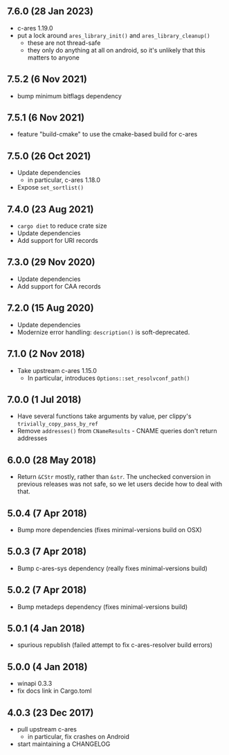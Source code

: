 ## 7.6.0 (28 Jan 2023)

- c-ares 1.19.0
- put a lock around `ares_library_init()` and `ares_library_cleanup()`
  - these are not thread-safe
  - they only do anything at all on android, so it's unlikely that this matters
    to anyone

## 7.5.2 (6 Nov 2021)

- bump minimum bitflags dependency

## 7.5.1 (6 Nov 2021)

- feature "build-cmake" to use the cmake-based build for c-ares

## 7.5.0 (26 Oct 2021)

- Update dependencies
  - in particular, c-ares 1.18.0
- Expose `set_sortlist()`

## 7.4.0 (23 Aug 2021)

- `cargo diet` to reduce crate size
- Update dependencies
- Add support for URI records

## 7.3.0 (29 Nov 2020)

- Update dependencies
- Add support for CAA records

## 7.2.0 (15 Aug 2020)

- Update dependencies
- Modernize error handling: `description()` is soft-deprecated.

## 7.1.0 (2 Nov 2018)

- Take upstream c-ares 1.15.0
  - In particular, introduces `Options::set_resolvconf_path()`

## 7.0.0 (1 Jul 2018)

- Have several functions take arguments by value, per clippy's
  `trivially_copy_pass_by_ref`
- Remove `addresses()` from `CNameResults` - CNAME queries don't return
  addresses

## 6.0.0 (28 May 2018)

- Return `&CStr` mostly, rather than `&str`. The unchecked conversion in
  previous releases was not safe, so we let users decide how to deal with that.

## 5.0.4 (7 Apr 2018)

- Bump more dependencies (fixes minimal-versions build on OSX)

## 5.0.3 (7 Apr 2018)

- Bump c-ares-sys dependency (really fixes minimal-versions build)

## 5.0.2 (7 Apr 2018)

- Bump metadeps dependency (fixes minimal-versions build)

## 5.0.1 (4 Jan 2018)

- spurious republish (failed attempt to fix c-ares-resolver build errors)

## 5.0.0 (4 Jan 2018)

- winapi 0.3.3
- fix docs link in Cargo.toml

## 4.0.3 (23 Dec 2017)

- pull upstream c-ares
  - in particular, fix crashes on Android
- start maintaining a CHANGELOG

